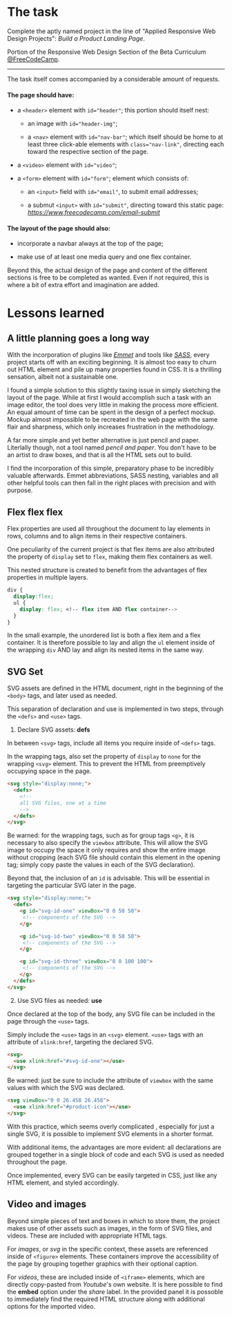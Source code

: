 # The task

Complete the aptly named project in the line of "Applied Responsive Web Design Projects": *Build a Product Landing Page*.

Portion of the Responsive Web Design Section of the Beta Curriculum [@FreeCodeCamp](https://beta.freecodecamp.org).

---

The task itself comes accompanied by a considerable amount of requests. 

#### The page should have:

- a `<header>` element with `id="header"`; this portion should itself nest:

  - an image with `id="header-img"`;

  - a `<nav>` element with `id="nav-bar"`; which itself should be home to at least three click-able elements with `class="nav-link"`, directing each toward the respective section of the page.

- a `<video>` element with `id="video"`;

- a `<form>` element with `id="form"`; element which consists of:
  
  - an `<input>` field with `id="email"`, to submit email addresses;
  
  - a submut `<input>` with `id="submit"`, directing toward this static page: *https://www.freecodecamp.com/email-submit*

#### The layout of the page should also:

- incorporate a navbar always at the top of the page;

- make use of at least one media query and one flex container.

Beyond this, the actual design of the page and content of the different sections is free to be completed as wanted.
Even if not required, this is where a bit of extra effort and imagination are added.


# Lessons learned 

## A little planning goes a long way 

With the incorporation of plugins like [*Emmet*](https://emmet.io/) and tools like [*SASS*](http://sass-lang.com/), every project starts off with an exciting beginning. It is almost too easy to churn out HTML element and pile up many properties found in CSS. It is a thrilling sensation, albeit not a sustainable one.

I found a simple solution to this slightly taxing issue in simply sketching the layout of the page. While at first I would accomplish such a task with an image editor, the tool does very little in making the process more efficient. An equal amount of time can be spent in the design of a perfect mockup. Mockup almost impossible to be recreated in the web page with the same flair and sharpness, which only increases frustration in the methodology.

A far more simple and yet better alternative is just pencil and paper. Literlally though, not a tool named *pencil and paper*. You don't have to be an artist to draw boxes, and that is all the HTML sets out to build. 

I find the incorporation of this simple, preparatory phase to be incredibly valuable afterwards. Emmet abbreviations, SASS nesting, variables and all other helpful tools can then fall in the right places with precision and with purpose.

## Flex flex flex

Flex properties are used all throughout the document to lay elements in rows, columns and to align items in their respective containers.

One peculiarity of the current project is that flex items are also attributed the property of `display` set to `flex`, making them flex containers as well.

This nested structure is created to benefit from the advantages of flex properties in multiple layers.

```CSS
div {
  display:flex;
  ul {
    display: flex; <!-- flex item AND flex container-->
  }
}
```

In the small example, the unordered list is both a flex item and a flex container. It is therefore possible to lay and align the `ul` element inside of the wrapping `div` AND lay and align its nested items in the same way.

## SVG Set

SVG assets are defined in the HTML document, right in the beginning of the `<body>` tags, and later used as needed.

This separation of declaration and use is implemented in two steps, through the `<defs>` and `<use>` tags.

1. Declare SVG assets: **defs**

  In between `<svg>` tags, include all items you require inside of `<defs>` tags.

  In the wrapping tags, also set the property of `display` to `none` for the wrapping `<svg>` element. This to prevent the HTML from preemptively occupying space in the page.

  ```HTML
  <svg style="display:none;">
    <defs>
      <!--
      all SVG files, one at a time
      -->
    </defs>
  </svg>
  ```

  Be warned: for the wrapping tags, such as for group tags `<g>`, it is necessary to also specify the `viewbox` attribute. This will allow the SVG image to occupy the space it only requires and show the entire image without cropping (each SVG file should contain this element in the opening tag; simply copy paste the values in each of the SVG declaration).

  Beyond that, the inclusion of an `id` is advisable. This will be essential in targeting the particular SVG later in the page.

  ```HTML
  <svg style="display:none;">
    <defs>
      <g id="svg-id-one" viewBox="0 0 50 50">
       <!-- components of the SVG -->
      </g>

      <g id="svg-id-two" viewBox="0 0 50 50">
       <!-- components of the SVG -->
      </g>

      <g id="svg-id-three" viewBox="0 0 100 100">
       <!-- components of the SVG -->
      </g>
    </defs>
  </svg>
  ```

2. Use SVG files as needed: **use**

  Once declared at the top of the body, any SVG file can be included in the page through the `<use>` tags.

  Simply include the `<use>` tags in an `<svg>` element.  `<use>` tags with an attribute of `xlink:href`, targeting the declared SVG.

  ```HTML
  <svg>
    <use xlink:href="#svg-id-one"></use>
  </svg>
  ```

  Be warned: just be sure to include the attribute of `viewbox` with the same values with which the SVG was declared.

  ```HTML
  <svg viewBox="0 0 26.458 26.458">
    <use xlink:href="#product-icon"></use>
  </svg>
  ```


With this practice, which seems overly complicated , especially for just a single SVG, it is possible to implement SVG elements in a shorter format.

With additional items, the advantages are more evident: all declarations are grouped together in a single block of code and each SVG is used as needed throughout the page.

Once implemented, every SVG can be easily targeted in CSS, just like any HTML element, and styled accordingly.


## Video and images

Beyond simple pieces of text and boxes in which to store them, the project makes use of other assets such as images, in the form of SVG files, and videos. These are included with appropriate HTML tags.

For *images*, or *svg* in the specific context, these assets are referenced inside of `<figure>` elements. These containers improve the accessibility of the page by grouping together graphics with their optional caption.

For *videos*, these are included inside of `<iframe>` elements, which are directly copy-pasted from *Youtube*'s own website. It is here possible to find the **embed** option under the *share* label. In the provided panel it is possoble to immediately find the required HTML structure along with additional options for the imported video.



